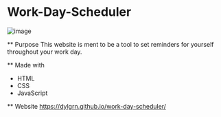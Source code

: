 # Work-Day-Scheduler
![image](https://user-images.githubusercontent.com/78700475/115977675-a84be180-a53f-11eb-8ea2-84df65febd03.png)

** Purpose
This website is ment to be a tool to set reminders for yourself throughout your work day.

** Made with
* HTML
* CSS
* JavaScript

** Website
https://dylgrn.github.io/work-day-scheduler/
